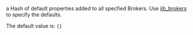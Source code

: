 a Hash of default properties added to all specfied Brokers. Use [iib_brokers](/docs/iib_config/iib_broker.html) to specify the defaults.

The default value is: `{}`
